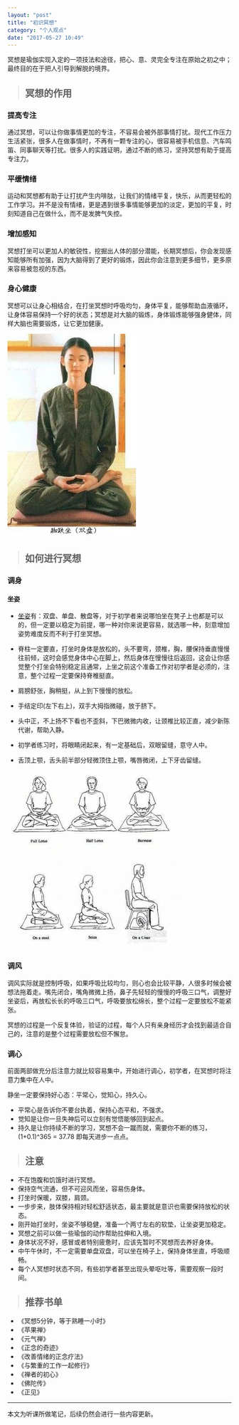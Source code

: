 ```yaml
---
layout: "post"
title: "初识冥想"
category: "个人观点"
date: "2017-05-27 10:49"
---
```


冥想是瑜伽实现入定的一项技法和途径，把心、意、灵完全专注在原始之初之中；最终目的在于把人引导到解脱的境界。

> ## 冥想的作用

### 提高专注

通过冥想，可以让你做事情更加的专注，不容易会被外部事情打扰。现代工作压力生活紧张，很多人在做事情时，不再有一颗专注的心，很容易被手机信息、汽车鸣笛、同事聊天等打扰。很多人的实践证明，通过不断的练习，坚持冥想有助于提高专注力。

### 平缓情绪

运动和冥想都有助于让打扰产生内啡肽，让我们的情绪平复，快乐，从而更轻松的工作学习。并不是没有情绪，更是遇到很多事情能够更加的淡定，更加的平复，时刻知道自己在做什么，而不是发脾气失控。

### 增加感知

冥想打坐可以更加人的敏锐性，挖掘出人体的部分潜能，长期冥想后，你会发现感知能够所有加强，因为大脑得到了更好的锻炼，因此你会注意到更多细节，更多原来容易被忽视的东西。

### 身心健康

冥想可以让身心相结合，在打坐冥想时呼吸均匀，身体平复，能够帮助血液循环，让身体容易保持一个好的状态；冥想是对大脑的锻炼，身体锻炼能够强身健体，同样大脑也需要锻炼，让它更加健康。

![](https://raw.githubusercontent.com/noparkinghere/noparkinghere.github.io/master/img/2017-05-27-初识冥想/1.jpg)

<!-- more -->

> ## 如何进行冥想

### 调身

#### 坐姿

 - [坐姿](http://www.zhwdw.com/wdxg/yujia/6/92305.shtml)有：双盘、单盘、散盘等，对于初学者来说哪怕坐在凳子上也都是可以的，但一定要以稳定为前提，哪一种对你来说更容易，就选哪一种，刻意增加姿势难度反而不利于打坐冥想。

- 脊柱一定要直，打坐时身体是放松的，头不要弯，颈椎，胸，腰保持垂直慢慢往前倾，这时会感觉身体中心在脚上，然后身体在慢慢往后返回，这会让你感觉整个打坐会特别稳定且通常，上坐之前这个准备工作对初学者是必须的，注意，整个过程一定要保持脊椎挺直。

- 肩膀舒张，胸稍挺，从上到下慢慢的放松。

- 手结定印(左下右上)，双手大拇指微碰，放于脐下。

- 头中正，不上扬不下看也不歪斜，下巴微微内收，让颈椎比较正直，减少新陈代谢，帮助入静。

- 初学者练习时，将眼睛闭起来，有一定基础后，双眼留缝，意守人中。

- 舌顶上颚，舌头前半部分轻微顶住上颚，嘴唇微闭，上下牙齿留缝。

![](https://raw.githubusercontent.com/noparkinghere/noparkinghere.github.io/master/img/2017-05-27-初识冥想/2.jpg)

### 调风

调风实际就是控制呼吸，如果呼吸比较均匀，则心也会比较平静，人很多时候会被想法拖着走。嘴先闭合，嘴角微微上扬，鼻子先轻轻的慢慢的呼吸三口气，调整好坐姿后，再放松长长的呼吸三口气，呼吸要放松绵长，整个过程一定要放松不能紧张。

冥想的过程是一个反复体验，验证的过程，每个人只有亲身经历才会找到最适合自己的，注意的是整个过程需要放松但不懈怠。

### 调心

前面两部做充分后注意力就比较容易集中，开始进行调心，初学者，在冥想时将注意力集中在人中。

静坐一定要保持好心态：平常心，觉知心，持久心。

- 平常心是告诉你不要台执着，保持心态平和，不强求。
- 觉知是让你一旦失神后可以立刻有觉悟能够回到起点。
- 持久是让你持续不断的学习，冥想不会一蹴而就，需要你不断的练习，(1+0.1)^365 = 37.78 即每天进步一点点。

> ## 注意

- 不在饱腹和饥饿时进行冥想。
- 保持空气流通，但不可迎风而坐，容易伤身体。
- 打坐时保暖，双膝，肩颈。
- 一步步来，肢体保持相对轻松舒适状态，最主要就是意识也需要保持放松的状态。
- 刚开始打坐时，坐姿不够稳健，准备一个两寸左右的软垫，让坐姿更加稳定。
- 冥想之前可以做一些瑜伽的动作帮助拉伸和入境。
- 身体状况不好，感冒或者特别疲惫时，应该先暂时不冥想而去养好身体。
- 中午午休时，不一定需要单盘双盘，可以坐在椅子上，保持身体坐直，呼吸顺畅。
- 每个人冥想时状态不同，有些初学者甚至出现头晕呕吐等，需要观察一段时间。


> ## 推荐书单

- 《冥想5分钟，等于熟睡一小时》
- 《苹果禅》
- 《元气禅》
- 《正念的奇迹》
- 《改善情绪的正念疗法》
- 《与繁重的工作一起修行》
- 《禅者的初心》
- 《佛陀传》
- 《正见》


***

本文为听课所做笔记，后续仍然会进行一些内容更新。

